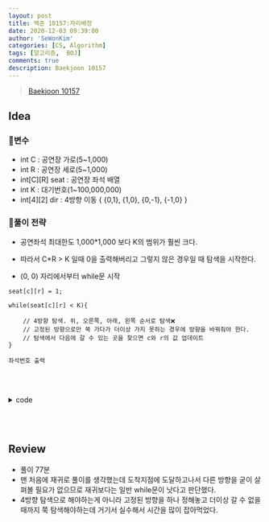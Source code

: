 ```yaml
---
layout: post
title: 백준 10157:자리배정
date: 2020-12-03 09:39:00
author: 'SeWonKim'
categories: [CS, Algorithm]
tags: [알고리즘,  BOJ]
comments: true
description: Baekjoon 10157
---
```


> [Baekjoon 10157](https://www.acmicpc.net/problem/10157)

## Idea

### 🥚변수

- int C : 공연장 가로(5~1,000)
- int R : 공연장 세로(5~1,000)
- int[C][R] seat : 공연장 좌석 배열
- int K : 대기번호(1~100,000,000)
- int[4][2] dir : 4방향 이동 { {0,1}, {1,0}, {0,-1}, {-1,0} }

### 🍳풀이 전략

- 공연좌석 최대한도 1,000*1,000 보다 K의 범위가 훨씬 크다.
- 따라서 C*R > K 일때 0을 출력해버리고 그렇지 않은 경우일 때 탐색을 시작한다.

- (0, 0) 자리에서부터 while문 시작

```
seat[c][r] = 1;

while(seat[c][r] < K){
    
    // 4방향 탐색. 위, 오른쪽, 아래, 왼쪽 순서로 탐색❌
    // 고정된 방향으로만 쭉 가다가 더이상 가지 못하는 경우에 방향을 바꿔줘야 한다.
    // 탐색에서 다음에 갈 수 있는 곳을 찾으면 c와 r의 값 업데이트
}

좌석번호 출력
```


&nbsp;  
&nbsp;


<details>
<summary>code</summary>
<div markdown="1">

```java
import java.util.Scanner;

public class Main {

	static int C, R, K;
	static int[][] seat;
	static int[][] dir = { {0,1}, {1,0}, {0,-1}, {-1,0} };
	public static void main(String[] args) {
		Scanner sc = new Scanner(System.in);
		C = sc.nextInt();
		R = sc.nextInt();
		K = sc.nextInt();
		seat = new int[C][R];
		
		if(K > C*R)	System.out.println(0);
		else 		find(0, 0);
		sc.close();
	}

	private static void find(int c, int r) {
		
		int d = 0;	// 상
		seat[c][r] = 1;
		
		while(seat[c][r] < K){
		    int nc = c+dir[d][0];
			int nr = r+dir[d][1];
			boolean flag = false;
			
			if(nc>=0 && nc<C && nr>=0 && nr<R && seat[nc][nr] == 0) {
				seat[nc][nr] = seat[c][r] + 1;
				c = nc;		r = nr;
				flag = true;
			}
			
			if(!flag)	d = (d+1)%4;
		}
		    	
		System.out.println((c+1)+" "+(r+1));
	}

}

```

</div>
</details>

&nbsp;  
&nbsp;

## Review

- 풀이 77분
- 맨 처음에 재귀로 풀이를 생각했는데 도착지점에 도달하고나서 다른 방향을 굳이 살펴볼 필요가 없으므로 재귀보다는 일반 while문이 낫다고 판단했다.
- 4방향 탐색으로 해야하는게 아니라 고정된 방향을 하나 정해놓고 더이상 갈 수 없을 때까지 쭉 탐색해야하는데 거기서 실수해서 시간을 많이 잡아먹었다.

&nbsp;  
&nbsp;
